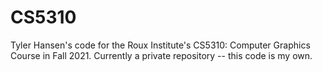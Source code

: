 # CS5310
 Tyler Hansen's code for the Roux Institute's CS5310: Computer Graphics Course in Fall 2021. Currently a private repository -- this code is my own.
 
